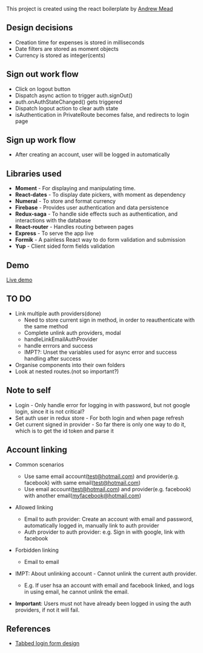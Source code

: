 
This project is created using the react boilerplate by [Andrew Mead](https://github.com/andrewjmead)

## Design decisions
* Creation time for expenses is stored in milliseconds  
* Date filters are stored as moment objects  
* Currency is stored as integer(cents)  

## Sign out work flow
* Click on logout button
* Dispatch async action to trigger auth.signOut()
* auth.onAuthStateChanged() gets triggered
* Dispatch logout action to clear auth state
* isAuthentication in PrivateRoute becomes false, and redirects to login page

## Sign up work flow
* After creating an account, user will be logged in automatically

## Libraries used
* __Moment__ - For displaying and manipulating time.   
* __React-dates__ - To display date pickers, with moment as dependency  
* __Numeral__ - To store and format currency    
* __Firebase__ - Provides user authentication and data persistence  
* __Redux-saga__ - To handle side effects such as authentication, and interactions with the database  
* __React-router__ - Handles routing between pages  
* __Express__ - To serve the app live  
* __Formik__ - A painless React way to do form validation and submission
* __Yup__ - Client sided form fields validation


## Demo
[Live demo](https://han-expensify.herokuapp.com/)


## TO DO
* Link multiple auth providers(done)  
  * Need to store current sign in method, in order to reauthenticate with the same method
  * Complete unlink auth providers, modal
  * handleLinkEmailAuthProvider
  * handle errrors and success
  * IMPT?: Unset the variables used for async error and success handling after success
* Organise components into their own folders  
* Look at nested routes.(not so important?)  


## Note to self
* Login - Only handle error for logging in with password, but not google login, since it is not critical?
* Set auth user in redux store - For both login and when page refresh
* Get current signed in provider - So far there is only one way to do it, which is to get
the id token and parse it

## Account linking
* Common scenarios  
  * Use same email account(test@hotmail.com) and provider(e.g. facebook) with same email(test@hotmail.com)
  * Use email account(test@hotmail.com) and provider(e.g. facebook) with another email(myfacebook@hotmail.com)
* Allowed linking
  * Email to auth provider: Create an account with email and password, automatically logged in, manually link to auth provider
  * Auth provider to auth provider: e.g. Sign in with google, link with facebook
* Forbidden linking
  * Email to email
* IMPT: About unlinking account - Cannot unlink the current auth provider.  
  * E.g. If user hsa an account with email and facebook linked, and logs in using email, he cannot unlink the email.

* __Important__: Users must not have already been logged in using the auth providers, if not it will fail.

## References
* [Tabbed login form design](https://t02vt3ludlc288yi5365dsdi-wpengine.netdna-ssl.com/wp-content/uploads/2014/04/tab-login-sign-up-forms.jpg)
